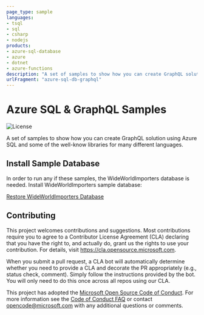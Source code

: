 ```yaml
---
page_type: sample
languages:
- tsql
- sql
- csharp
- nodejs
products:
- azure-sql-database
- azure
- dotnet
- azure-functions
description: "A set of samples to show how you can create GraphQL solution using Azure SQL"
urlFragment: "azure-sql-db-graphql"
---
```


# Azure SQL & GraphQL Samples

![License](https://img.shields.io/badge/license-MIT-green.svg)

<!-- 
Guidelines on README format: https://review.docs.microsoft.com/help/onboard/admin/samples/concepts/readme-template?branch=master

Guidance on onboarding samples to docs.microsoft.com/samples: https://review.docs.microsoft.com/help/onboard/admin/samples/process/onboarding?branch=master

Taxonomies for products and languages: https://review.docs.microsoft.com/new-hope/information-architecture/metadata/taxonomies?branch=master
-->

A set of samples to show how you can create GraphQL solution using Azure SQL and some of the well-know libraries for many different languages.

## Install Sample Database

In order to run any if these samples, the WideWorldImporters database is needed. Install WideWorldImporters sample database:

[Restore WideWorldImporters Database](https://github.com/yorek/azure-sql-db-samples#restore-wideworldimporters-database)

## Contributing

This project welcomes contributions and suggestions.  Most contributions require you to agree to a
Contributor License Agreement (CLA) declaring that you have the right to, and actually do, grant us
the rights to use your contribution. For details, visit https://cla.opensource.microsoft.com.

When you submit a pull request, a CLA bot will automatically determine whether you need to provide
a CLA and decorate the PR appropriately (e.g., status check, comment). Simply follow the instructions
provided by the bot. You will only need to do this once across all repos using our CLA.

This project has adopted the [Microsoft Open Source Code of Conduct](https://opensource.microsoft.com/codeofconduct/).
For more information see the [Code of Conduct FAQ](https://opensource.microsoft.com/codeofconduct/faq/) or
contact [opencode@microsoft.com](mailto:opencode@microsoft.com) with any additional questions or comments.
